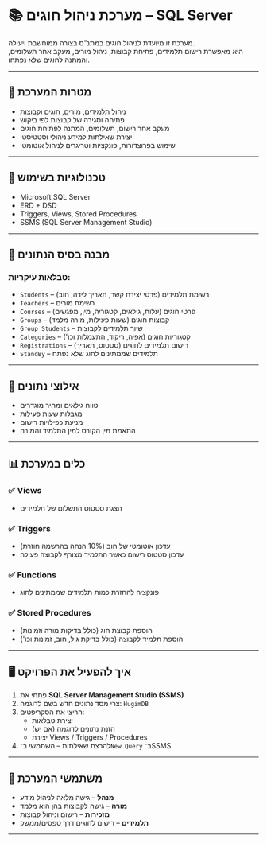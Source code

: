 # 📚 מערכת ניהול חוגים – SQL Server

מערכת זו מיועדת לניהול חוגים במתנ"ס בצורה ממוחשבת ויעילה.  
היא מאפשרת רישום תלמידים, פתיחת קבוצות, ניהול מורים, מעקב אחר תשלומים, והמתנה לחוגים שלא נפתחו.

---

## 🎯 מטרות המערכת

- ניהול תלמידים, מורים, חוגים וקבוצות
- פתיחה וסגירה של קבוצות לפי ביקוש
- מעקב אחר רישום, תשלומים, המתנה לפתיחת חוגים
- יצירת שאילתות למידע ניהולי וסטטיסטי
- שימוש בפרוצדורות, פונקציות וטריגרים לניהול אוטומטי

---

## 🧰 טכנולוגיות בשימוש

- Microsoft SQL Server
- ERD + DSD
- Triggers, Views, Stored Procedures
- SSMS (SQL Server Management Studio)

---

## 🧱 מבנה בסיס הנתונים

### טבלאות עיקריות:

- `Students` – רשימת תלמידים (פרטי יצירת קשר, תאריך לידה, חוב)
- `Teachers` – רשימת מורים
- `Courses` – פרטי חוגים (עלות, גילאים, קטגוריה, מין, מפגשים)
- `Groups` – קבוצות חוגים (שעות פעילות, מורה מלמד)
- `Group_Students` – שיוך תלמידים לקבוצות
- `Categories` – קטגוריות חוגים (אפיה, ריקוד, התעמלות וכו')
- `Registrations` – רישום תלמידים לחוגים (סטטוס, תאריך)
- `StandBy` – תלמידים שממתינים לחוג שלא נפתח

---

## 🧮 אילוצי נתונים

- טווח גילאים ומחיר מוגדרים
- מגבלות שעות פעילות
- מניעת כפילויות רישום
- התאמת מין הקורס למין התלמיד והמורה

---

## 📊 כלים במערכת

### ✅ Views

- הצגת סטטוס התשלום של תלמידים

### ✅ Triggers

- עדכון אוטומטי של חוב (10% הנחה בהרשמה חוזרת)
- עדכון סטטוס רישום כאשר התלמיד מצורף לקבוצה פעילה

### ✅ Functions

- פונקציה להחזרת כמות תלמידים שממתינים לחוג

### ✅ Stored Procedures

- הוספת קבוצת חוג (כולל בדיקות מורה וזמינות)
- הוספת תלמיד לקבוצה (כולל בדיקת גיל, חוב, זמינות וכו')

---

## 🖥️ איך להפעיל את הפרויקט

1. פתחי את **SQL Server Management Studio (SSMS)**
2. צרי מסד נתונים חדש בשם לדוגמה: `HugimDB`
3. הריצי את הסקריפטים:
   - יצירת טבלאות
   - הזנת נתונים לדוגמה (אם יש)
   - יצירת Views / Triggers / Procedures
4. להרצת שאילתות – השתמשי ב־`New Query` ב־SSMS

---

## 👤 משתמשי המערכת

- **מנהל** – גישה מלאה לניהול מידע
- **מורה** – גישה לקבוצות בהן הוא מלמד
- **מזכירות** – רישום וניהול קבוצות
- **תלמידים** – רישום לחוגים דרך טפסים/ממשק

---
